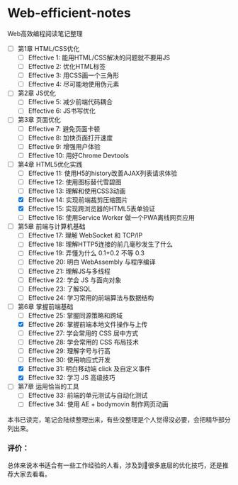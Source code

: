 # Web-efficient-notes
Web高效编程阅读笔记整理

- [ ] 第1章 HTML/CSS优化
  - [ ] Effective 1: 能用HTML/CSS解决的问题就不要用JS
  - [ ] Effective 2: 优化HTML标签
  - [ ] Effective 3: 用CSS画一个三角形
  - [ ] Effective 4: 尽可能地使用伪元素
- [ ] 第2章 JS优化
  - [ ] Effective 5: 减少前端代码耦合
  - [ ] Effective 6: JS书写优化
- [ ] 第3章 页面优化
  - [ ] Effective 7: 避免页面卡顿
  - [ ] Effective 8: 加快页面打开速度
  - [ ] Effective 9: 增强用户体验
  - [ ] Effective 10: 用好Chrome Devtools
- [ ] 第4章 HTML5优化实践
  - [ ] Effective 11: 使用H5的history改善AJAX列表请求体验
  - [ ] Effective 12: 使用图标替代雪碧图
  - [ ] Effective 13: 理解和使用CSS3动画
  - [x] Effective 14: 实现前端裁剪压缩图片
  - [x] Effective 15: 实现跨浏览器的HTML5表单验证
  - [ ] Effective 16: 使用Service Worker 做一个PWA离线网页应用
- [ ] 第5章 前端与计算机基础
  - [ ] Effective 17: 理解 WebSocket 和 TCP/IP
  - [ ] Effective 18: 理解HTTP5连接的前几毫秒发生了什么
  - [ ] Effective 19: 弄懂为什么 0.1+0.2 不等 0.3
  - [ ] Effective 20: 明白 WebAssembly 与程序编译
  - [ ] Effective 21: 理解JS与多线程
  - [ ] Effective 22: 学会 JS 与面向对象
  - [ ] Effective 23: 了解SQL
  - [ ] Effective 24: 学习常用的前端算法与数据结构
- [ ] 第6章 掌握前端基础
  - [ ] Effective 25: 掌握同源策略和跨域
  - [x] Effective 26: 掌握前端本地文件操作与上传
  - [ ] Effective 27: 学会常用的 CSS 居中方式
  - [ ] Effective 28: 学会常用的 CSS 布局技术
  - [ ] Effective 29: 理解字号与行高
  - [ ] Effective 30: 使用响应式开发
  - [x] Effective 31: 明白移动端 click 及自定义事件
  - [x] Effective 32: 学习 JS 高级技巧
- [ ] 第7章 运用恰当的工具
  - [ ] Effective 33: 前端的单元测试与自动化测试
  - [ ] Effective 34: 使用 AE + bodymovin 制作网页动画

本书已读完，笔记会陆续整理出来，有些没整理是个人觉得没必要，会把精华部分列出来。

### 评价：

总体来说本书适合有一些工作经验的人看，涉及到很多底层的优化技巧，还是推荐大家去看看。